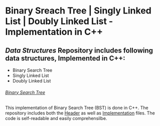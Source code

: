 # Binary Sreach Tree | Singly Linked List | Doubly Linked List - Implementation in C++



## *Data Structures* Repository includes following data structures, Implemented in C++:
- Binary Search Tree
- Singly Linked List
- Doubly Linked List

###### [Binary Search Tree](https://github.com/hmzeeshantariq/Data_Structures)
This implementation of Binary Search Tree (BST) is done in C++. The repository includes both the [Header](./BST.h) as well as [Implementation](./BST.cpp) files. The code is self-readable and easily comprehensilbe.
